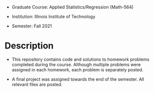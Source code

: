- Graduate Course: Applied Statistics/Regression (Math-564)

- Institution: Illinois Institute of Technology

- Semester: Fall 2021

# Description

- This repository contains code and solutions to homework problems completed during the course. Although multiple problems were assigned in each homework, each problem is separately posted. 

- A final project was assigned towards the end of the semester. All relevant files are posted.




